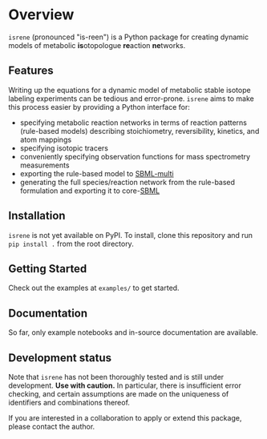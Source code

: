 # Overview

`isrene` (pronounced "is-reen") is a Python package for creating dynamic models of metabolic **is**otopologue **re**action **ne**tworks.

## Features

Writing up the equations for a dynamic model of metabolic stable isotope labeling experiments can be tedious and error-prone. `isrene` aims to make this process easier by providing a Python interface for:

* specifying metabolic reaction networks in terms of reaction patterns (rule-based models) describing stoichiometry, reversibility, kinetics, and atom mappings
* specifying isotopic tracers
* conveniently specifying observation functions for mass spectrometry measurements
* exporting the rule-based model to [SBML-multi](https://doi.org/10.1515/jib-2017-0077)
* generating the full species/reaction network from the rule-based formulation and exporting it to core-[SBML](https://sbml.org/)

## Installation

`isrene` is not yet available on PyPI. To install, clone this repository and run `pip install .` from the root directory.

## Getting Started

Check out the examples at `examples/` to get started.

## Documentation

So far, only example notebooks and in-source documentation are available.

## Development status

Note that `isrene` has not been thoroughly tested and is still under development. **Use with caution.**
In particular, there is insufficient error checking, and certain assumptions are made on the uniqueness of identifiers and combinations thereof.

If you are interested in a collaboration to apply or extend this package, please contact the author.
